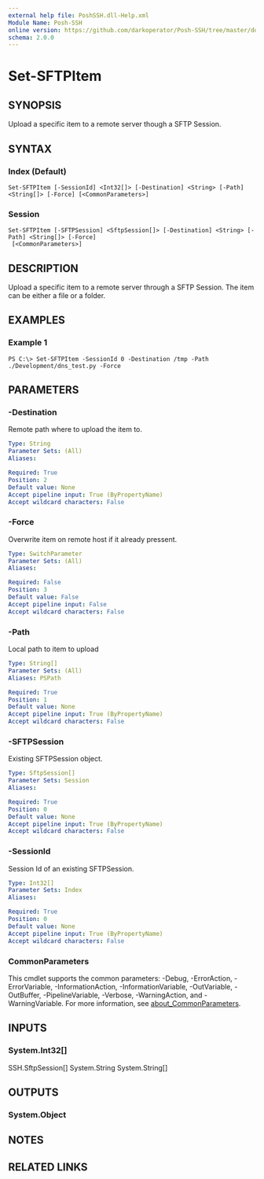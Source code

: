 ```yaml
---
external help file: PoshSSH.dll-Help.xml
Module Name: Posh-SSH
online version: https://github.com/darkoperator/Posh-SSH/tree/master/docs
schema: 2.0.0
---
```


# Set-SFTPItem

## SYNOPSIS
Upload a specific item to a remote server though a SFTP Session.

## SYNTAX

### Index (Default)
```
Set-SFTPItem [-SessionId] <Int32[]> [-Destination] <String> [-Path] <String[]> [-Force] [<CommonParameters>]
```

### Session
```
Set-SFTPItem [-SFTPSession] <SftpSession[]> [-Destination] <String> [-Path] <String[]> [-Force]
 [<CommonParameters>]
```

## DESCRIPTION
Upload a specific item to a remote server through a SFTP Session.
The item can be either a file or a folder.

## EXAMPLES

### Example 1
```
PS C:\> Set-SFTPItem -SessionId 0 -Destination /tmp -Path ./Development/dns_test.py -Force
```

## PARAMETERS

### -Destination
Remote path where to upload the item to.

```yaml
Type: String
Parameter Sets: (All)
Aliases:

Required: True
Position: 2
Default value: None
Accept pipeline input: True (ByPropertyName)
Accept wildcard characters: False
```

### -Force
Overwrite item on remote host if it already pressent.

```yaml
Type: SwitchParameter
Parameter Sets: (All)
Aliases:

Required: False
Position: 3
Default value: False
Accept pipeline input: False
Accept wildcard characters: False
```

### -Path
Local path to item to upload

```yaml
Type: String[]
Parameter Sets: (All)
Aliases: PSPath

Required: True
Position: 1
Default value: None
Accept pipeline input: True (ByPropertyName)
Accept wildcard characters: False
```

### -SFTPSession
Existing SFTPSession object.

```yaml
Type: SftpSession[]
Parameter Sets: Session
Aliases:

Required: True
Position: 0
Default value: None
Accept pipeline input: True (ByPropertyName)
Accept wildcard characters: False
```

### -SessionId
Session Id of an existing SFTPSession.

```yaml
Type: Int32[]
Parameter Sets: Index
Aliases:

Required: True
Position: 0
Default value: None
Accept pipeline input: True (ByPropertyName)
Accept wildcard characters: False
```

### CommonParameters
This cmdlet supports the common parameters: -Debug, -ErrorAction, -ErrorVariable, -InformationAction, -InformationVariable, -OutVariable, -OutBuffer, -PipelineVariable, -Verbose, -WarningAction, and -WarningVariable. For more information, see [about_CommonParameters](http://go.microsoft.com/fwlink/?LinkID=113216).

## INPUTS

### System.Int32[]
SSH.SftpSession[] System.String System.String[]

## OUTPUTS

### System.Object
## NOTES

## RELATED LINKS
